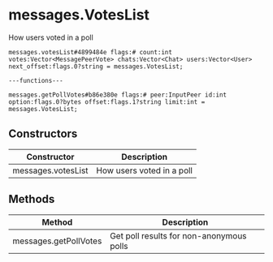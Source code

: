 # messages.VotesList
How users voted in a poll

```
messages.votesList#4899484e flags:# count:int votes:Vector<MessagePeerVote> chats:Vector<Chat> users:Vector<User> next_offset:flags.0?string = messages.VotesList;

---functions---

messages.getPollVotes#b86e380e flags:# peer:InputPeer id:int option:flags.0?bytes offset:flags.1?string limit:int = messages.VotesList;
```

## Constructors
| Constructor | Description |
| ---- | ----------- |
| messages.votesList | How users voted in a poll |


## Methods
| Method | Description |
| ---- | ----------- |
| messages.getPollVotes | Get poll results for non-anonymous polls |


